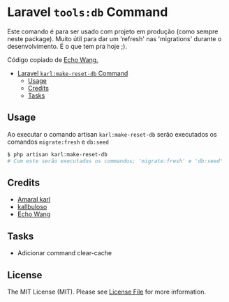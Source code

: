 # Laravel `tools:db` Command


Este comando é para ser usado com projeto em produção (como sempre neste package). Muito útil para dar um 'refresh' nas 'migrations' durante o desenvolvimento. É o que tem pra hoje ;).

Código copiado de [Echo Wang.](https://github.com/wgqi1126/laravel-tools)

<!-- TOC -->

- [Laravel `karl:make-reset-db` Command](#laravel)
    - [Usage](#usage)
    - [Credits](#credits)
    - [Tasks](#tasks)

<!-- /TOC -->

## Usage

Ao executar o comando artisan `karl:make-reset-db` serão executados os comandos `migrate:fresh` e `db:seed`

```bash
$ php artisan karl:make-reset-db
# Com este serão executados os commandos; 'migrate:fresh' e 'db:seed'
```

## Credits

- [Amaral karl][link-author]
- [kallbuloso][link-kallbuloso]
- [Echo Wang](https://github.com/wgqi1126/laravel-tools)

## Tasks

-   Adicionar command clear-cache

## License

The MIT License (MIT). Please see [License File](/LICENSE.md) for more information.

[link-author]: https://github.com/kallbuloso
[link-kallbuloso]: http://kallbuloso.com.br
